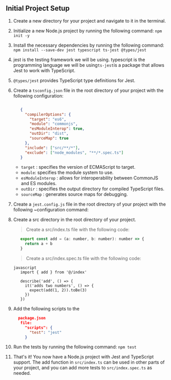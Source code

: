 ## Initial Project Setup

1. Create a new directory for your project and navigate to it in the terminal.

1. Initialize a new Node.js project by running the following command: 
`npm init -y`

1. Install the necessary dependencies by running the following command: 
`npm install --save-dev jest typescript ts-jest @types/jest`

1. jest is the testing framework we will be using.
typescript is the programming language we will be using`ts-jest`is a package that allows Jest to work with TypeScript.

1. `@types/jest`
 provides TypeScript type definitions for Jest.

1. Create a `tsconfig.json`
 file in the root directory of your project with the following configuration:
 
      ```json
      
         {
           "compilerOptions": {
             "target": "es6",
             "module": "commonjs",
             "esModuleInterop": true,
             "outDir": "dist",
             "sourceMap": true
           },
           "include": ["src/**/*"],
           "exclude": ["node_modules", "**/*.spec.ts"]
         }
      ```
      +  `target` :
          specifies the version of ECMAScript to target.  
      + `module`:
          specifies the module system to use.
      + `esModuleInterop` :
          allows for interoperability between CommonJS and ES modules.
      + `outDir` :
          specifies the output directory for compiled TypeScript files.
      + `sourceMap` :
          generates source maps for debugging.

1. Create a 
`jest.config.js` 
 file in the root directory of your project with the following ~configuration command:

    <!-- ```json
     
       module.exports = {
         preset: 'ts-jest',
         testEnvironment: 'node',
         testMatch: ['**/*.spec.ts'],
         moduleNameMapper: {
           '^@/(.*)$': '<rootDir>/src/$1'
         }
       }
    ```

      + `preset`:
       specifies the Jest preset to use.
      + `testEnvironment`:
       specifies the environment in which to run tests.
      + `testMatch`:
       specifies the pattern for test files.
      +`moduleNameMapper`:
       maps module names to file paths. -->

1. Create a src
 directory in the root directory of your project.

    >Create a 
    >src/index.ts
    >file with the following code:
    
    ```javascript
       export const add = (a: number, b: number): number => {
         return a + b
       }
    ```
    > Create a src/index.spec.ts file with the following code:
    
    ```
    javascript
       import { add } from '@/index'
    
       describe('add', () => {
         it('adds two numbers', () => {
           expect(add(1, 2)).toBe(3)
         })
       })
    
    ```
1. Add the following scripts to the 
      ```json
        package.json
         file:
           "scripts": {
             "test": "jest"
           }
      ```
1. Run the tests by running the following command: `npm test`
   
1. That's it! You now have a Node.js project with Jest and TypeScript support. The add function in `src/index.ts` can be used in other parts of your project, and you can add more tests to `src/index.spec.ts`
 as needed.